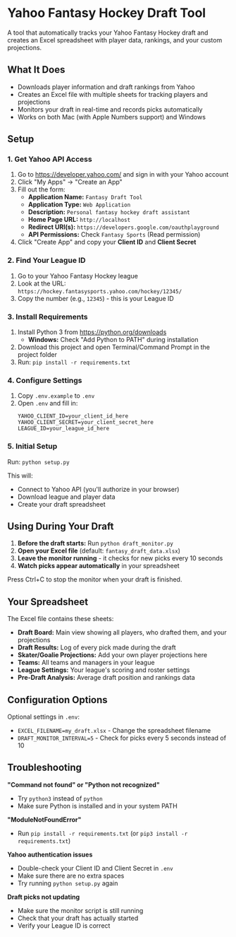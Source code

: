 # Yahoo Fantasy Hockey Draft Tool

A tool that automatically tracks your Yahoo Fantasy Hockey draft and creates an Excel spreadsheet with player data, rankings, and your custom projections.

## What It Does

- Downloads player information and draft rankings from Yahoo
- Creates an Excel file with multiple sheets for tracking players and projections
- Monitors your draft in real-time and records picks automatically
- Works on both Mac (with Apple Numbers support) and Windows

## Setup

### 1. Get Yahoo API Access

1. Go to https://developer.yahoo.com/ and sign in with your Yahoo account
2. Click "My Apps" → "Create an App"
3. Fill out the form:
   - **Application Name:** `Fantasy Draft Tool`
   - **Application Type:** `Web Application`
   - **Description:** `Personal fantasy hockey draft assistant`
   - **Home Page URL:** `http://localhost`
   - **Redirect URI(s):** `https://developers.google.com/oauthplayground`
   - **API Permissions:** Check `Fantasy Sports` (Read permission)
4. Click "Create App" and copy your **Client ID** and **Client Secret**

### 2. Find Your League ID

1. Go to your Yahoo Fantasy Hockey league
2. Look at the URL: `https://hockey.fantasysports.yahoo.com/hockey/12345/`
3. Copy the number (e.g., `12345`) - this is your League ID

### 3. Install Requirements

1. Install Python 3 from https://python.org/downloads
   - **Windows:** Check "Add Python to PATH" during installation
2. Download this project and open Terminal/Command Prompt in the project folder
3. Run: `pip install -r requirements.txt`

### 4. Configure Settings

1. Copy `.env.example` to `.env`
2. Open `.env` and fill in:
   ```
   YAHOO_CLIENT_ID=your_client_id_here
   YAHOO_CLIENT_SECRET=your_client_secret_here
   LEAGUE_ID=your_league_id_here
   ```

### 5. Initial Setup

Run: `python setup.py`

This will:
- Connect to Yahoo API (you'll authorize in your browser)
- Download league and player data
- Create your draft spreadsheet

## Using During Your Draft

1. **Before the draft starts:** Run `python draft_monitor.py`
2. **Open your Excel file** (default: `fantasy_draft_data.xlsx`)
3. **Leave the monitor running** - it checks for new picks every 10 seconds
4. **Watch picks appear automatically** in your spreadsheet

Press Ctrl+C to stop the monitor when your draft is finished.

## Your Spreadsheet

The Excel file contains these sheets:

- **Draft Board:** Main view showing all players, who drafted them, and your projections
- **Draft Results:** Log of every pick made during the draft
- **Skater/Goalie Projections:** Add your own player projections here
- **Teams:** All teams and managers in your league
- **League Settings:** Your league's scoring and roster settings
- **Pre-Draft Analysis:** Average draft position and rankings data

## Configuration Options

Optional settings in `.env`:

- `EXCEL_FILENAME=my_draft.xlsx` - Change the spreadsheet filename
- `DRAFT_MONITOR_INTERVAL=5` - Check for picks every 5 seconds instead of 10

## Troubleshooting

**"Command not found" or "Python not recognized"**
- Try `python3` instead of `python`
- Make sure Python is installed and in your system PATH

**"ModuleNotFoundError"**
- Run `pip install -r requirements.txt` (or `pip3 install -r requirements.txt`)

**Yahoo authentication issues**
- Double-check your Client ID and Client Secret in `.env`
- Make sure there are no extra spaces
- Try running `python setup.py` again

**Draft picks not updating**
- Make sure the monitor script is still running
- Check that your draft has actually started
- Verify your League ID is correct